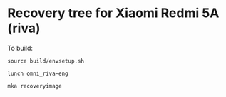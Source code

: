# Recovery tree for Xiaomi Redmi 5A (riva)

To build:

`source build/envsetup.sh`

`lunch omni_riva-eng`

`mka recoveryimage`
